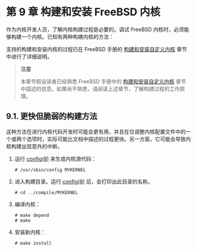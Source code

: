 # 第 9 章 构建和安装 FreeBSD 内核


作为内核开发人员，了解内核构建过程是必要的。调试 FreeBSD 内核时，必须能够构建一个内核。已知有两种构建内核的方法：

支持的构建和安装内核的过程已在 FreeBSD 手册的 [构建和安装自定义内核](https://docs.freebsd.org/en/books/handbook/kernelconfig/#kernelconfig-building) 章节中进行了详细说明。

>**注意**
>
>本章节假设读者已经熟悉 FreeBSD 手册中的 [构建和安装自定义内核](https://docs.freebsd.org/en/books/handbook/kernelconfig/#kernelconfig-building) 章节中描述的信息。如果尚不熟悉，请阅读上述章节，了解构建过程的工作原理。

## 9.1. 更快但脆弱的构建方法

这种方法在进行内核代码开发时可能会更有用，并且在仅调整内核配置文件中的一个或两个选项时，实际可能比文档中描述的过程更快。另一方面，它可能会导致内核构建出现意外的中断。

1. 运行 [config(8)](https://man.freebsd.org/cgi/man.cgi?query=config&sektion=8&format=html) 来生成内核源代码：

   ```
   # /usr/sbin/config MYKERNEL
   ```
2. 进入构建目录。运行 [config(8)](https://man.freebsd.org/cgi/man.cgi?query=config&sektion=8&format=html) 后，会打印出此目录的名称。

   ```
   # cd ../compile/MYKERNEL
   ```
3. 编译内核：

   ```
   # make depend
   # make
   ```
4. 安装新内核：

   ```
   # make install
   ```
